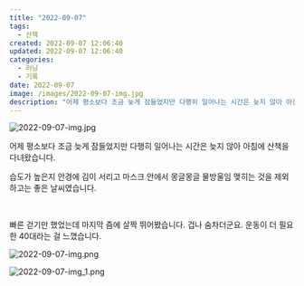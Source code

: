 ```yaml
---
title: "2022-09-07"
tags:
  - 산책
created: 2022-09-07 12:06:40
updated: 2022-09-07 12:06:40
categories:
  - 러닝
  - 기록
date: 2022-09-07
image: /images/2022-09-07-img.jpg
description: "어제 평소보다 조금 늦게 잠들었지만 다행히 일어나는 시간은 늦지 않아 아침에 산책을 다녀왔습니다. 습도가 높은지 안경에 김이 서리고 마스크 안에서 몽글몽글 물방울임 맺히는 것을 제외하고는 좋은 날씨였습니다. 빠른 걷기만 했었는데 마지막 즘에 살짝 뛰어봤습니다. 겁나 숨차더군요. 운동이 "
---
```


![2022-09-07-img.jpg](/images/2022-09-07-img.jpg)
 
 

어제 평소보다 조금 늦게 잠들었지만 다행히 일어나는 시간은 늦지 않아 아침에 산책을 다녀왔습니다.

습도가 높은지 안경에 김이 서리고 마스크 안에서 몽글몽글 물방울임 맺히는 것을 제외하고는 좋은 날씨였습니다.

 

빠른 걷기만 했었는데 마지막 즘에 살짝 뛰어봤습니다. 겁나 숨차더군요. 운동이 더 필요한 40대라는 걸 느꼈습니다.

 
 ![2022-09-07-img.png](/images/2022-09-07-img.png)
 
 

 
 ![2022-09-07-img_1.png](/images/2022-09-07-img_1.png)

